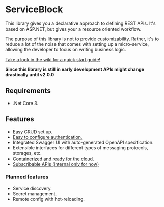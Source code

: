 # ServiceBlock

This library gives you a declarative approach to defining REST APIs. It's based on ASP.NET, but gives your a resource oriented workflow.

The purpose of this library is not to provide customizability.
Rather, it's to reduce a lot of the noise that comes with setting up a micro-service, allowing the developer to focus on writing business logic.

[Take a look in the wiki for a quick start guide!](https://github.com/TheSimpleZ/ServiceBlock/wiki)

**Since this library is still in early development APIs might change drastically until v2.0.0**

## Requirements

-   .Net Core 3.

## Features

-   Easy CRUD set up.
-   [Easy to configure authentication.](https://github.com/TheSimpleZ/ServiceBlock/wiki/Authentication)
-   Integrated Swagger UI with auto-generated OpenAPI specification.
-   Extensible interfaces for different types of messaging protocols, storages, etc.
-   [Containerized and ready for the cloud.](https://github.com/TheSimpleZ/ServiceBlock/wiki/Deployment)
-   [Subscribable APIs (internal only for now)](https://github.com/TheSimpleZ/ServiceBlock/wiki/ResourceEventListeners)

### Planned features

-   Service discovery.
-   Secret management.
-   Remote config with hot-reloading.
